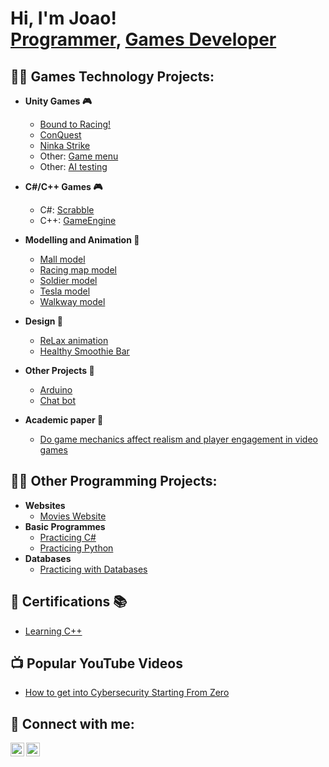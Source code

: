 <h1>Hi, I'm Joao! <br/><a href="https://github.com/DrixRepos">Programmer</a>, <a href="https://www.linkedin.com/in/jp-games-tech/">Games Developer</a></h1>

<h2>👨‍💻 Games Technology Projects:</h2>

- <b>Unity Games 🎮</b>
  
  - [Bound to Racing!](https://github.com/joaopedrocpalma/Bound-to-racing)
  - [ConQuest](https://github.com/joaopedrocpalma/ConQuest)
  - [Ninka Strike]()
  - Other: [Game menu]()
  - Other: [AI testing]()
 
  
 - <b>C#/C++ Games 🎮</b>
   - C#: [Scrabble](https://github.com/joaopedrocpalma/Scrabble)
   - C++: [GameEngine]()
  
- <b>Modelling and Animation 🚶</b>
  - [Mall model]()
  - [Racing map model]()
  - [Soldier model]()
  - [Tesla model]()
  - [Walkway model]()
  
- <b>Design 📝</b>
  - [ReLax animation](https://github.com/joaopedrocpalma/ReLax)
  - [Healthy Smoothie Bar](https://github.com/joaopedrocpalma/Healthy-smoothie-bar)

- <b>Other Projects 📓</b>
  - [Arduino](https://github.com/joaopedrocpalma/Arduino-smart-toaster)
  - [Chat bot](https://github.com/joshmadakor1/Algorithms-Practice)

- <b>Academic paper 📄</b>
  - [Do game mechanics affect realism and player engagement in video games](https://github.com/joaopedrocpalma/Academic-paper)

  
<h2>👨‍💻 Other Programming Projects:</h2>

- <b>Websites</b>
  - [Movies Website]()
- <b>Basic Programmes</b>
  - [Practicing C#]()
  - [Practicing Python]()
- <b>Databases</b>
  - [Practicing with Databases]()
  
<h2>📃 Certifications 📚</h2>

- [Learning C++]()
  
<h2>📺 Popular YouTube Videos</h2>

- [How to get into Cybersecurity Starting From Zero]()

<h2> 🤳 Connect with me:</h2>

[<img align="left" alt="JoshMadakor | YouTube" width="22px" src="https://www.linkedin.com/in/jp-games-tech/" />][youtube]
[<img align="left" alt="JoshMadakor | LinkedIn" width="22px" src="https://www.linkedin.com/in/jp-games-tech/" />][linkedin]

[youtube]: https://www.youtube.com/c/joshmadakor
[linkedin]: https://www.linkedin.com/in/jp-games-tech/

<!--
**joshmadakor1/joshmadakor1** is a ✨ _special_ ✨ repository because its `README.md` (this file) appears on your GitHub profile.

Here are some ideas to get you started:

- 🔭 I’m currently working on ...
- 🌱 I’m currently learning ...
- 👯 I’m looking to collaborate on ...
- 🤔 I’m looking for help with ...
- 💬 Ask me about ...
- 📫 How to reach me: ...
- 😄 Pronouns: ...
- ⚡ Fun fact: ...
-->
